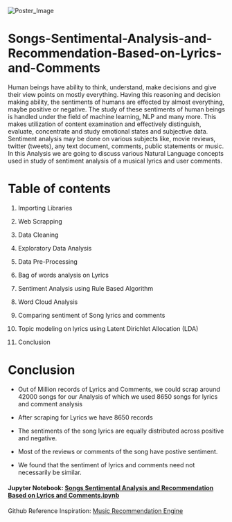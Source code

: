 ![Poster_Image](https://user-images.githubusercontent.com/70322122/126115132-bbc7aeb3-eb54-42c0-9b11-4d15c3777eec.gif)


# Songs-Sentimental-Analysis-and-Recommendation-Based-on-Lyrics-and-Comments

Human beings have ability to think, understand, make decisions and give their view points on mostly everything. Having this reasoning and decision making ability, the sentiments of humans are effected by almost everything, maybe positive or negative. The study of these sentiments of human beings is handled under the field of machine learning, NLP and many more. This makes utilization of content examination and effectively distinguish, evaluate, concentrate and study emotional states and subjective data. Sentiment analysis may be done on various subjects like, movie reviews, twitter (tweets), any text document, comments, public statements or music. In this Analysis we are going to discuss various Natural Language concepts used in study of sentiment analysis of a musical lyrics and user comments.


# Table of contents

1. Importing Libraries
 
2. Web Scrapping

3. Data Cleaning
 
4. Exploratory Data Analysis

5. Data Pre-Processing
 
6. Bag of words analysis on Lyrics

7. Sentiment Analysis using Rule Based Algorithm

8. Word Cloud Analysis

9. Comparing sentiment of Song lyrics and comments

10. Topic modeling on lyrics using Latent Dirichlet Allocation (LDA)

11. Conclusion


# Conclusion

- Out of Million records of Lyrics and Comments, we could scrap around 42000 songs for our Analysis of which we used 8650 songs for lyrics and comment analysis

- After scraping for Lyrics we have 8650 records

- The sentiments of the song lyrics are equally distributed across positive and negative.

- Most of the reviews or comments of the song have postive sentiment.

- We found that the sentiment of lyrics and comments need not necessarily be similar.


<h4> Jupyter Notebook: <a href= https://github.com/abhisheknagarajan/Songs-Sentimental-Analysis-and-Recommendation-Based-on-Lyrics-and-Comments/blob/main/TEAM6_NLP.ipynb>Songs Sentimental Analysis and Recommendation Based on Lyrics and Comments.ipynb</a></h4>

<n4> Github Reference Inspiration: <a href= https://github.com/sq2141/Music-recommendation-engine>Music Recommendation Engine</a></h4>

